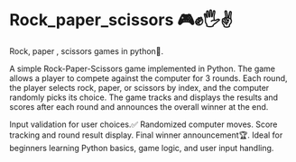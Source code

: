 # Rock_paper_scissors 🎮✊🖐️✌️
Rock, paper , scissors games in python🐍.

A simple Rock-Paper-Scissors game implemented in Python.
The game allows a player to compete against the computer for 3 rounds. Each round, the player selects rock, paper, or scissors by index, and the computer randomly picks its choice. The game tracks and displays the results and scores after each round and announces the overall winner at the end.

Input validation for user choices.✅
Randomized computer moves.
Score tracking and round result display.
Final winner announcement🏆.
Ideal for beginners learning Python basics, game logic, and user input handling.
